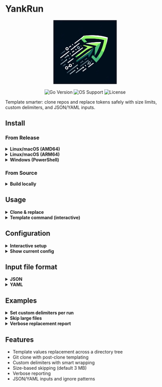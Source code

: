 # YankRun

<div align="center">
  <img src="images/yankrun.jpg" alt="YankRun" width="200">
  <p>
    <img src="https://img.shields.io/badge/Go-1.22%2B-00ADD8?style=flat-square&logo=go" alt="Go Version">
    <img src="https://img.shields.io/badge/OS-Linux%20%7C%20macOS%20%7C%20Windows-darkblue?style=flat-square&logo=windows" alt="OS Support">
    <img src="https://img.shields.io/badge/License-MIT-green?style=flat-square" alt="License">
  </p>
</div>

Template smarter: clone repos and replace tokens safely with size limits, custom delimiters, and JSON/YAML inputs.

## Install

### From Release
<details>
<summary><strong>Linux/macOS (AMD64)</strong></summary>

```sh
curl -L https://github.com/AxeByte/yankrun.axebyte/releases/download/stable/yankrun-linux-amd64.tar.gz -o yankrun-linux-amd64.tar.gz
tar -xvf yankrun-linux-amd64.tar.gz yankrun-linux-amd64
chmod +x yankrun-linux-amd64
sudo mv yankrun-linux-amd64 /usr/local/bin/yankrun
```

</details>

<details>
<summary><strong>Linux/macOS (ARM64)</strong></summary>

```sh
curl -L https://github.com/AxeByte/yankrun.axebyte/releases/download/stable/yankrun-linux-arm64.tar.gz -o yankrun-linux-arm64.tar.gz
tar -xvf yankrun-linux-arm64.tar.gz yankrun-linux-arm64
chmod +x yankrun-linux-arm64
sudo mv yankrun-linux-arm64 /usr/local/bin/yankrun
```

</details>

<details>
<summary><strong>Windows (PowerShell)</strong></summary>

```powershell
Invoke-WebRequest -Uri https://github.com/AxeByte/yankrun.axebyte/releases/download/stable/yankrun-windows-amd64.zip -OutFile yankrun-windows-amd64.zip
Expand-Archive -Path yankrun-windows-amd64.zip -DestinationPath .
Move-Item -Path yankrun-windows-amd64/yankrun-windows-amd64.exe -Destination yankrun.exe
```

</details>

### From Source
<details>
<summary><strong>Build locally</strong></summary>

```sh
git clone https://github.com/AxeByte/yankrun.axebyte.git
cd yankrun.axebyte
go build -o yankrun .
sudo mv yankrun /usr/local/bin/
```

Or install with Go:

```sh
go install github.com/AxeByte/yankrun.axebyte@latest
```

</details>

## Usage

<details>
<summary><strong>Clone & replace</strong></summary>

```sh
yankrun clone \
  -r https://github.com/user/repo.git \
  -i example.json \
  -od ./clonedRepo \
  -v
```

Options:
- `-r, --repo`: Git URL to clone
- `-i, --input`: JSON/YAML with variables and ignore patterns
- `-od, --outputDir`: directory to clone into
- `-fl, --fileSizeLimit`: skip files larger than this (default `3 mb`)
- `-sd, --startDelim`: template start delimiter (default `[[{[`)
- `-ed, --endDelim`: template end delimiter (default `]}]]`)

</details>

<details>
<summary><strong>Template command (interactive)</strong></summary>

```sh
# Analyze placeholders and prompt for values
yankrun template -d ./target-dir -p

# Use defaults or overrides
yankrun template -d ./target-dir -i example.yaml -sd "[[{" -ed "}]]" -fl "5 mb" -p -v
```

What it does:
- Scans `-d` for placeholders between your delimiters (defaults: `[[{[`, `]}]]`).
- Shows a summary of each placeholder with how many matches were found.
- Pre-fills values from `-i` if provided; prompts for missing ones.
- Applies replacements across the directory and prints a completion message.

</details>

## Configuration

<details>
<summary><strong>Interactive setup</strong></summary>

```sh
# Create or update ~/.yankrun/config.yaml
yankrun setup

# Example session
Template start delimiter [[{[]: [[{[
Template end delimiter ]}]][: ]}]]
File size limit (e.g. 3 mb) [3 mb]: 3 mb
```

Flags always override config defaults if provided.

</details>

<details>
<summary><strong>Show current config</strong></summary>

```sh
yankrun setup --show
```

Outputs:

```text
start_delim: [[{[
end_delim: ]}]]
file_size_limit: 3 mb
```

</details>

## Input file format

<details>
<summary><strong>JSON</strong></summary>

```json
{
  "ignore_patterns": ["node_modules", "dist"],
  "variables": [
    { "key": "Company", "value": "Your Company" },
    { "key": "Team", "value": "Your Team" }
  ]
}
```

Notes:
- If your keys do not include delimiters, YankRun wraps them using your configured delimiters (default `[[{[` and `]}]]`). For example, `Company` becomes `[[{[Company]}]]`.
- If your keys already include delimiters, they are used as-is.

</details>

<details>
<summary><strong>YAML</strong></summary>

```yaml
ignore_patterns: [node_modules, dist]
variables:
  - key: Company
    value: Your Company
  - key: Team
    value: Your Team
```

</details>

## Examples

<details>
<summary><strong>Set custom delimiters per run</strong></summary>

```sh
yankrun clone -r <repo> -i example.yaml -od out -sd "[[{" -ed "}]]"
```

</details>

<details>
<summary><strong>Skip large files</strong></summary>

```sh
yankrun clone -r <repo> -i example.json -od out -fl "10 mb"
```

</details>

<details>
<summary><strong>Verbose replacement report</strong></summary>

```sh
yankrun clone -r <repo> -i example.json -od out -v
```

</details>

## Features

- Template values replacement across a directory tree
- Git clone with post-clone templating
- Custom delimiters with smart wrapping
- Size-based skipping (default 3 MB)
- Verbose reporting
- JSON/YAML inputs and ignore patterns
